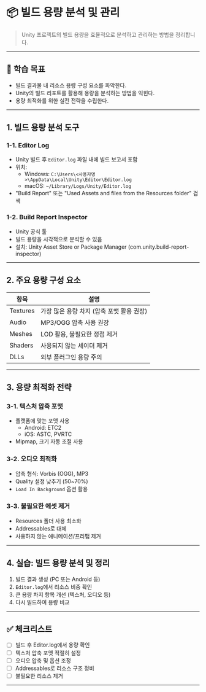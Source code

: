 # 📦 빌드 용량 분석 및 관리

> Unity 프로젝트의 빌드 용량을 효율적으로 분석하고 관리하는 방법을 정리합니다.

---

## 🎯 학습 목표

- 빌드 결과물 내 리소스 용량 구성 요소를 파악한다.
- Unity의 빌드 리포트를 활용해 용량을 분석하는 방법을 익힌다.
- 용량 최적화를 위한 실전 전략을 수립한다.

---

## 1. 빌드 용량 분석 도구

### 1-1. Editor Log

- Unity 빌드 후 `Editor.log` 파일 내에 빌드 보고서 포함
- 위치:  
  - Windows: `C:\Users\<사용자명>\AppData\Local\Unity\Editor\Editor.log`  
  - macOS: `~/Library/Logs/Unity/Editor.log`
- "Build Report" 또는 "Used Assets and files from the Resources folder" 검색

### 1-2. Build Report Inspector

- Unity 공식 툴
- 빌드 용량을 시각적으로 분석할 수 있음
- 설치: Unity Asset Store or Package Manager (com.unity.build-report-inspector)

---

## 2. 주요 용량 구성 요소

| 항목 | 설명 |
|------|------|
| Textures | 가장 많은 용량 차지 (압축 포맷 활용 권장) |
| Audio | MP3/OGG 압축 사용 권장 |
| Meshes | LOD 활용, 불필요한 정점 제거 |
| Shaders | 사용되지 않는 셰이더 제거 |
| DLLs | 외부 플러그인 용량 주의 |

---

## 3. 용량 최적화 전략

### 3-1. 텍스처 압축 포맷

- 플랫폼에 맞는 포맷 사용
  - Android: ETC2
  - iOS: ASTC, PVRTC
- Mipmap, 크기 자동 조절 사용

### 3-2. 오디오 최적화

- 압축 형식: Vorbis (OGG), MP3
- Quality 설정 낮추기 (50~70%)
- `Load In Background` 옵션 활용

### 3-3. 불필요한 에셋 제거

- Resources 폴더 사용 최소화
- Addressables로 대체
- 사용하지 않는 애니메이션/프리팹 제거

---

## 4. 실습: 빌드 용량 분석 및 정리

1. 빌드 결과 생성 (PC 또는 Android 등)
2. `Editor.log`에서 리소스 비중 확인
3. 큰 용량 차지 항목 개선 (텍스처, 오디오 등)
4. 다시 빌드하여 용량 비교

---

## ✅ 체크리스트

- [ ] 빌드 후 Editor.log에서 용량 확인
- [ ] 텍스처 압축 포맷 적절히 설정
- [ ] 오디오 압축 및 옵션 조정
- [ ] Addressables로 리소스 구조 정비
- [ ] 불필요한 리소스 제거

---

